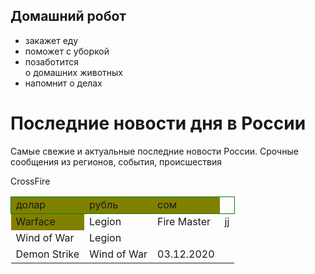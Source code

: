 <html>
    <body background-color: lightblue;
        <main>
            <div class="home_robot">
                <h2>Домашний робот</h2>
                <ul>
                    <li>закажет еду</li>
                    <li>поможет с уборкой</li>
                    <li>позаботится <br/>о домашних животных</li>
                    <li>напомнит о делах</li>
                </ul>
        </main>
    </body>
</html>
    <h1>Последние новости дня в России</h1>
<p>Самые свежие и актуальные последние новости России. Срочные сообщения из регионов, события, происшествия</p>

<table style="border:1px SteelBlue;border-collapse:collapse;">
        <tr style="border:1px solid green;background-color:Olive;">
            <td>долар</td>
            <td>рубль</td>
            <td>сом</tdЮ
        </tr>
        <tr style="border:1px SteelBlue">
           <td style="background-color:Olive;">Warface</td>
           <td>Legion</td>
            <td>Fire Master</td>
            <td>jj</td>
        </tr> 
        <tr style="border:1px SteelBlue>
            <td style="background-color:Olive;">CrossFire</td>
            <td>Wind of War</td>
            <td>Legion</td>
            <td></td>
        </tr>
        <tr style="border:1px SteelBlue">
            <td>Demon Strike</td>
            <td>Wind of War</td>
            <td>03.12.2020</td>
        </tr>
    </table>
